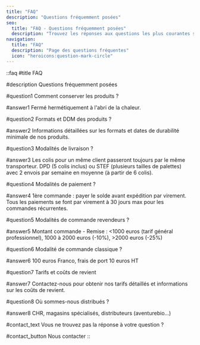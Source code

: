 ```yaml
---
title: "FAQ"
description: "Questions fréquemment posées"
seo:
  title: "FAQ - Questions fréquemment posées"
  description: "Trouvez les réponses aux questions les plus courantes sur nos produits, livraisons, paiements et modalités de commande."
navigation:
  title: "FAQ"
  description: "Page des questions fréquentes"
  icon: "heroicons:question-mark-circle"
---
```


::faq
#title
FAQ

#description
Questions fréquemment posées

#question1
Comment conserver les produits ?

#answer1
Fermé hermétiquement à l'abri de la chaleur.

#question2
Formats et DDM des produits ?

#answer2
Informations détaillées sur les formats et dates de durabilité minimale de nos produits.

#question3
Modalités de livraison ?

#answer3
Les colis pour un même client passeront toujours par le même transporteur. DPD (5 colis inclus) ou STEF (plusieurs tailles de palettes) avec 2 envois par semaine en moyenne (à partir de 6 colis).

#question4
Modalités de paiement ?

#answer4
1ère commande : payer le solde avant expédition par virement. Tous les paiements se font par virement à 30 jours max pour les commandes récurrentes.

#question5
Modalités de commande revendeurs ?

#answer5
Montant commande - Remise : <1000 euros (tarif général professionnel), 1000 à 2000 euros (-10%), >2000 euros (-25%)

#question6
Modalité de commande classique ?

#answer6
100 euros Franco, frais de port 10 euros HT

#question7
Tarifs et coûts de revient

#answer7
Contactez-nous pour obtenir nos tarifs détaillés et informations sur les coûts de revient.

#question8
Où sommes-nous distribués ?

#answer8
CHR, magasins spécialisés, distributeurs (aventurebio…)

#contact_text
Vous ne trouvez pas la réponse à votre question ?

#contact_button
Nous contacter
::